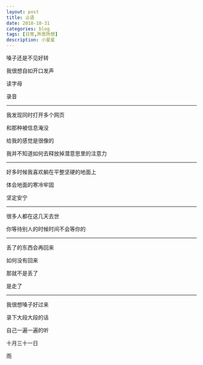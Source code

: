 ```yaml
---
layout: post
title: 止语
date: 2018-10-31
categories: blog
tags: [日常,所思所想]
description: 小星星
---
```


嗓子还是不见好转

我很想自如开口发声

读字母

录音

------

我发现同时打开多个网页

和那种被信息淹没

给我的感觉是很像的

我并不知道如何去释放掉潜意思里的注意力

------

好多时候我喜欢躺在平整坚硬的地面上

体会地面的寒冷牢固

坚定安宁

------

很多人都在这几天去世

你等待别人的时候时间不会等你的

------

丢了的东西会再回来

如何没有回来

那就不是丢了

是走了

------

我很想嗓子好过来

录下大段大段的话

自己一遍一遍的听

十月三十一日

雨

